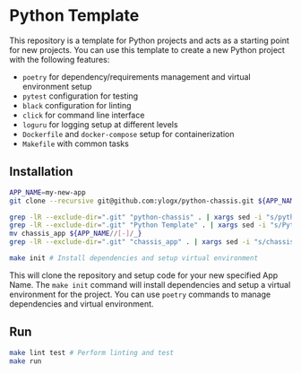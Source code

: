 Python Template
===============

This repository is a template for Python projects and acts as a starting point for new projects.
You can use this template to create a new Python project with the following features:
- `poetry` for dependency/requirements management and virtual environment setup
- `pytest` configuration for testing
- `black` configuration for linting
- `click` for command line interface
- `loguru` for logging setup at different levels
- `Dockerfile` and `docker-compose` setup for containerization
- `Makefile` with common tasks

Installation
------------

```bash
APP_NAME=my-new-app
git clone --recursive git@github.com:ylogx/python-chassis.git ${APP_NAME}

grep -lR --exclude-dir=".git" "python-chassis" . | xargs sed -i "s/python-chassis/${APP_NAME}/g"
grep -lR --exclude-dir=".git" "Python Template" . | xargs sed -i "s/Python Template/${APP_NAME}/g"
mv chassis_app ${APP_NAME//[-]/_}
grep -lR --exclude-dir=".git" "chassis_app" . | xargs sed -i "s/chassis_app/${APP_NAME//[-]/_}/g"

make init # Install dependencies and setup virtual environment
```

This will clone the repository and setup code for your new specified App Name.
The `make init` command will install dependencies and setup a virtual environment for the project.
You can use `poetry` commands to manage dependencies and virtual environment.

Run
---

```bash
make lint test # Perform linting and test
make run
```
